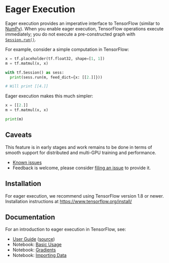 # Eager Execution

Eager execution provides an imperative interface to TensorFlow (similar to
[NumPy](http://www.numpy.org)). When you enable eager execution, TensorFlow
operations execute immediately; you do not execute a pre-constructed graph with
[`Session.run()`](https://www.tensorflow.org/api_docs/python/tf/Session).

For example, consider a simple computation in TensorFlow:

```python
x = tf.placeholder(tf.float32, shape=[1, 1])
m = tf.matmul(x, x)

with tf.Session() as sess:
  print(sess.run(m, feed_dict={x: [[2.]]}))

# Will print [[4.]]
```

Eager execution makes this much simpler:

```python
x = [[2.]]
m = tf.matmul(x, x)

print(m)
```

## Caveats

This feature is in early stages and work remains to be done in terms of smooth
support for distributed and multi-GPU training and performance.

- [Known issues](https://github.com/tensorflow/tensorflow/issues?q=is%3Aissue%20is%3Aopen%20label%3Acomp%3Aeager)
- Feedback is welcome, please consider
  [filing an issue](https://github.com/tensorflow/tensorflow/issues/new) to provide it.

## Installation

For eager execution, we recommend using TensorFlow version 1.8 or newer.
Installation instructions at https://www.tensorflow.org/install/

## Documentation

For an introduction to eager execution in TensorFlow, see:

- [User Guide](https://www.tensorflow.org/get_started/eager) ([source](../../docs_src/guide/eager.md))
- Notebook: [Basic Usage](python/examples/notebooks/1_basics.ipynb)
- Notebook: [Gradients](python/examples/notebooks/2_gradients.ipynb)
- Notebook: [Importing Data](python/examples/notebooks/3_datasets.ipynb)
